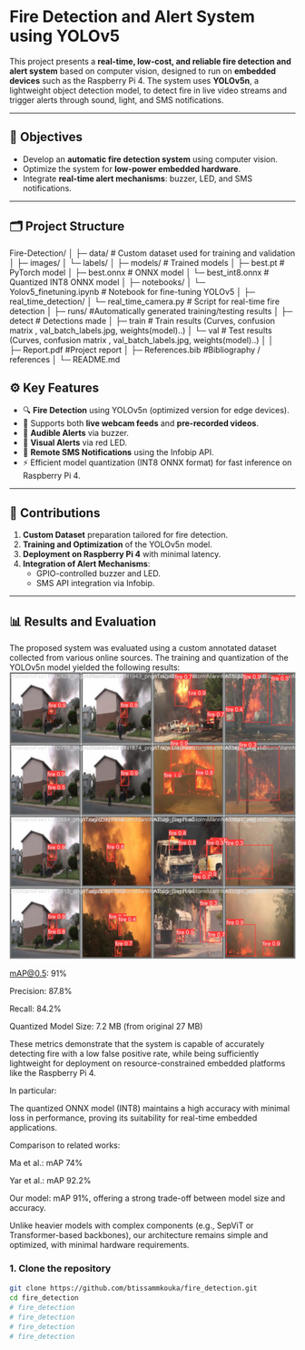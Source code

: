 # Fire Detection and Alert System using YOLOv5

This project presents a **real-time, low-cost, and reliable fire detection and alert system** based on computer vision, designed to run on **embedded devices** such as the Raspberry Pi 4. The system uses **YOLOv5n**, a lightweight object detection model, to detect fire in live video streams and trigger alerts through sound, light, and SMS notifications.

---

## 📌 Objectives

- Develop an **automatic fire detection system** using computer vision.
- Optimize the system for **low-power embedded hardware**.
- Integrate **real-time alert mechanisms**: buzzer, LED, and SMS notifications.

---
## 🗂️ Project Structure

Fire-Detection/
│
├─ data/                        # Custom dataset used for training and validation
│   ├─ images/
│   └─ labels/
│
├─ models/                      # Trained models
│   ├─ best.pt                  # PyTorch model
│   ├─ best.onnx                # ONNX model
│   └─ best_int8.onnx           # Quantized INT8 ONNX model
│
├─ notebooks/
│   └─ Yolov5_finetuning.ipynb  # Notebook for fine-tuning YOLOv5
│
├─ real_time_detection/
│   └─ real_time_camera.py       # Script for real-time fire detection
│
├─ runs/      #Automatically generated training/testing results 
│   ├─ detect              # Detections made
│   ├─ train               # Train results (Curves, confusion matrix , val_batch_labels.jpg, weights(model)..)
│   └─ val                 # Test results  (Curves, confusion matrix , val_batch_labels.jpg, weights(model)..)
│
│          
├─ Report.pdf      #Project report
│ 
├─ References.bib  #Bibliography / references
│
└─ README.md 

## ⚙️ Key Features

- 🔍 **Fire Detection** using YOLOv5n (optimized version for edge devices).
- 🎥 Supports both **live webcam feeds** and **pre-recorded videos**.
- 🔔 **Audible Alerts** via buzzer.
- 🔴 **Visual Alerts** via red LED.
- 📲 **Remote SMS Notifications** using the Infobip API.
- ⚡ Efficient model quantization (INT8 ONNX format) for fast inference on Raspberry Pi 4.

---

## 🧠 Contributions

1. **Custom Dataset** preparation tailored for fire detection.
2. **Training and Optimization** of the YOLOv5n model.
3. **Deployment on Raspberry Pi 4** with minimal latency.
4. **Integration of Alert Mechanisms**:
   - GPIO-controlled buzzer and LED.
   - SMS API integration via Infobip.

---


## 📊 Results and Evaluation
The proposed system was evaluated using a custom annotated dataset collected from various online sources. The training and quantization of the YOLOv5n model yielded the following results:
![Results of Fire Detection System](runs/train/fire_detector/val_batch1_pred.jpg)


mAP@0.5: 91%

Precision: 87.8%

Recall: 84.2%

Quantized Model Size: 7.2 MB (from original 27 MB)

These metrics demonstrate that the system is capable of accurately detecting fire with a low false positive rate, while being sufficiently lightweight for deployment on resource-constrained embedded platforms like the Raspberry Pi 4.

In particular:

The quantized ONNX model (INT8) maintains a high accuracy with minimal loss in performance, proving its suitability for real-time embedded applications.

Comparison to related works:

Ma et al.: mAP 74%

Yar et al.: mAP 92.2%

Our model: mAP 91%, offering a strong trade-off between model size and accuracy.

Unlike heavier models with complex components (e.g., SepViT or Transformer-based backbones), our architecture remains simple and optimized, with minimal hardware requirements.

### 1. Clone the repository

```bash
git clone https://github.com/btissammkouka/fire_detection.git
cd fire_detection
# fire_detection
# fire_detection
# fire_detection
# fire_detection
